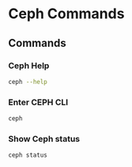 # Ceph Commands

## Commands

### Ceph Help

```bash
ceph --help
```

### Enter CEPH CLI

```bash
ceph
```

### Show Ceph status

```bash
ceph status
```
